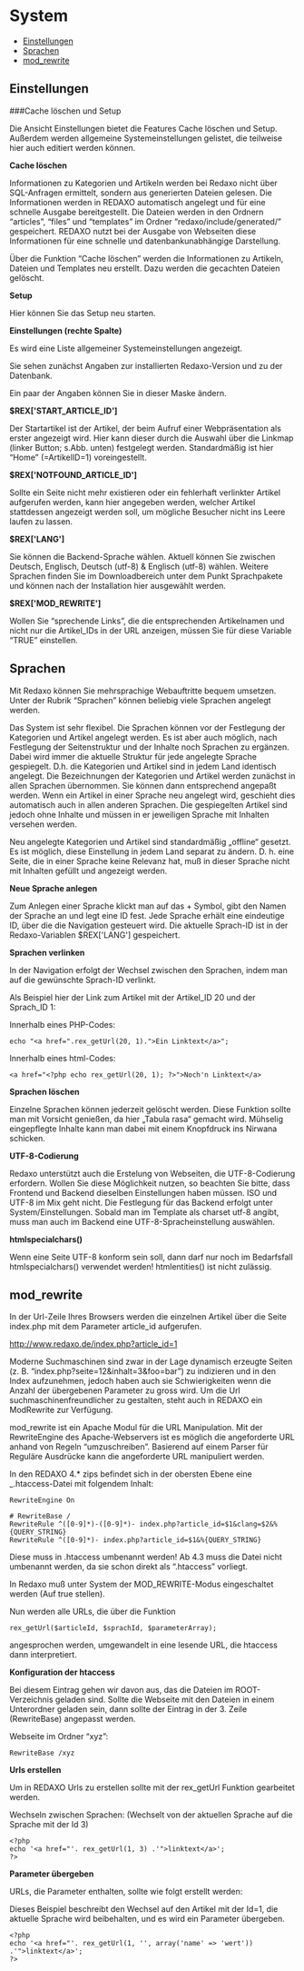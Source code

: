 # System

- [Einstellungen](#einstellungen)
- [Sprachen](#sprachen)
- [mod_rewrite](#mod_rewrite)

<a name="einstellungen"></a>
## Einstellungen


###Cache löschen und Setup

Die Ansicht Einstellungen bietet die Features Cache löschen und Setup. Außerdem werden allgemeine Systemeinstellungen gelistet, die teilweise hier auch editiert werden können.

**Cache löschen**

Informationen zu Kategorien und Artikeln werden bei Redaxo nicht über SQL-Anfragen ermittelt, sondern aus generierten Dateien gelesen. Die Informationen werden in REDAXO automatisch angelegt und für eine schnelle Ausgabe bereitgestellt. Die Dateien werden in den Ordnern “articles”, “files” und “templates” im Ordner “redaxo/include/generated/” gespeichert. REDAXO nutzt bei der Ausgabe von Webseiten diese Informationen für eine schnelle und datenbankunabhängige Darstellung.

Über die Funktion “Cache löschen” werden die Informationen zu Artikeln, Dateien und Templates neu erstellt. Dazu werden die gecachten Dateien gelöscht.

**Setup**

Hier können Sie das Setup neu starten.

**Einstellungen (rechte Spalte)**

Es wird eine Liste allgemeiner Systemeinstellungen angezeigt.

Sie sehen zunächst Angaben zur installierten Redaxo-Version und zu der Datenbank.

Ein paar der Angaben können Sie in dieser Maske ändern.

**$REX['START_ARTICLE_ID']**

Der Startartikel ist der Artikel, der beim Aufruf einer Webpräsentation als erster angezeigt wird. Hier kann dieser durch die Auswahl über die Linkmap (linker Button; s.Abb. unten) festgelegt werden. Standardmäßig ist hier “Home” (=ArtikelID=1) voreingestellt.

**$REX['NOTFOUND_ARTICLE_ID']**

Sollte ein Seite nicht mehr existieren oder ein fehlerhaft verlinkter Artikel aufgerufen werden, kann hier angegeben werden, welcher Artikel stattdessen angezeigt werden soll, um mögliche Besucher nicht ins Leere laufen zu lassen.

**$REX['LANG']**

Sie können die Backend-Sprache wählen. Aktuell können Sie zwischen Deutsch, Englisch, Deutsch (utf-8) & Englisch (utf-8) wählen. Weitere Sprachen finden Sie im Downloadbereich unter dem Punkt Sprachpakete und können nach der Installation hier ausgewählt werden.

**$REX['MOD_REWRITE']**

Wollen Sie “sprechende Links”, die die entsprechenden Artikelnamen und nicht nur die Artikel_IDs in der URL anzeigen, müssen Sie für diese Variable “TRUE” einstellen.


<a name="sprachen"></a>
## Sprachen

Mit Redaxo können Sie mehrsprachige Webauftritte bequem umsetzen. Unter der Rubrik “Sprachen” können beliebig viele Sprachen angelegt werden.

Das System ist sehr flexibel. Die Sprachen können vor der Festlegung der Kategorien und Artikel angelegt werden. Es ist aber auch möglich, nach Festlegung der Seitenstruktur und der Inhalte noch Sprachen zu ergänzen. Dabei wird immer die aktuelle Struktur für jede angelegte Sprache gespiegelt. D.h. die Kategorien und Artikel sind in jedem Land identisch angelegt. Die Bezeichnungen der Kategorien und Artikel werden zunächst in allen Sprachen übernommen. Sie können dann entsprechend angepaßt werden. Wenn ein Artikel in einer Sprache neu angelegt wird, geschieht dies automatisch auch in allen anderen Sprachen. Die gespiegelten Artikel sind jedoch ohne Inhalte und müssen in er jeweiligen Sprache mit Inhalten versehen werden.

Neu angelegte Kategorien und Artikel sind standardmäßig „offline“ gesetzt. Es ist möglich, diese Einstellung in jedem Land separat zu ändern. D. h. eine Seite, die in einer Sprache keine Relevanz hat, muß in dieser Sprache nicht mit Inhalten gefüllt und angezeigt werden.

**Neue Sprache anlegen**

Zum Anlegen einer Sprache klickt man auf das + Symbol, gibt den Namen der Sprache an und legt eine ID fest. Jede Sprache erhält eine eindeutige ID, über die die Navigation gesteuert wird. Die aktuelle Sprach-ID ist in der Redaxo-Variablen $REX['LANG'] gespeichert.

**Sprachen verlinken**

In der Navigation erfolgt der Wechsel zwischen den Sprachen, indem man auf die gewünschte Sprach-ID verlinkt.

Als Beispiel hier der Link zum Artikel mit der Artikel_ID 20 und der Sprach_ID 1:

Innerhalb eines PHP-Codes:

```
echo "<a href=".rex_getUrl(20, 1).">Ein Linktext</a>";
```

Innerhalb eines html-Codes:

```
<a href="<?php echo rex_getUrl(20, 1); ?>">Noch'n Linktext</a>
```

**Sprachen löschen**

Einzelne Sprachen können jederzeit gelöscht werden. Diese Funktion sollte man mit Vorsicht genießen, da hier „Tabula rasa“ gemacht wird. Mühselig eingepflegte Inhalte kann man dabei mit einem Knopfdruck ins Nirwana schicken.

**UTF-8-Codierung**

Redaxo unterstützt auch die Erstelung von Webseiten, die UTF-8-Codierung erfordern. Wollen Sie diese Möglichkeit nutzen, so beachten Sie bitte, dass Frontend und Backend dieselben Einstellungen haben müssen. ISO und UTF-8 im Mix geht nicht. Die Festlegung für das Backend erfolgt unter System/Einstellungen. Sobald man im Template als charset utf-8 angibt, muss man auch im Backend eine UTF-8-Spracheinstellung auswählen.

**htmlspecialchars()**

Wenn eine Seite UTF-8 konform sein soll, dann darf nur noch im Bedarfsfall htmlspecialchars() verwendet werden! htmlentities() ist nicht zulässig.


<a name="mod_rewrite"></a>
## mod_rewrite

In der Url-Zeile Ihres Browsers werden die einzelnen Artikel über die Seite index.php mit
dem Parameter article_id aufgerufen.

http://www.redaxo.de/index.php?article_id=1

Moderne Suchmaschinen sind zwar in der Lage dynamisch erzeugte Seiten (z. B. “index.php?seite=12&inhalt=3&foo=bar”) zu indizieren und in den Index aufzunehmen, jedoch haben auch sie Schwierigkeiten wenn die Anzahl der übergebenen Parameter zu gross wird. Um die Url suchmaschinenfreundlicher zu gestalten, steht auch in REDAXO ein ModRewrite zur Verfügung.

mod_rewrite ist ein Apache Modul für die URL Manipulation. Mit der RewriteEngine des Apache-Webservers ist es möglich die angeforderte URL anhand von Regeln “umzuschreiben”. Basierend auf einem Parser für Reguläre Ausdrücke kann die angeforderte URL manipuliert werden.

In den REDAXO 4.* zips befindet sich in der obersten Ebene eine _.htaccess-Datei mit folgendem Inhalt:

```
RewriteEngine On

# RewriteBase /
RewriteRule ^([0-9]*)-([0-9]*)- index.php?article_id=$1&clang=$2&%{QUERY_STRING}
RewriteRule ^([0-9]*)- index.php?article_id=$1&%{QUERY_STRING}
```

Diese muss in .htaccess umbenannt werden! Ab 4.3 muss die Datei nicht umbenannt werden, da sie schon direkt als “.htaccess” vorliegt.

In Redaxo muß unter System der MOD_REWRITE-Modus eingeschaltet werden (Auf true stellen).

Nun werden alle URLs, die über die Funktion

```
rex_getUrl($articleId, $sprachId, $parameterArray);
```

angesprochen werden, umgewandelt in eine lesende URL, die htaccess dann interpretiert.

**Konfiguration der htaccess**

Bei diesem Eintrag gehen wir davon aus, das die Dateien im ROOT-Verzeichnis geladen sind. Sollte die Webseite mit den Dateien in einem Unterordner geladen sein, dann sollte der Eintrag in der 3. Zeile (RewriteBase) angepasst werden.

Webseite im Ordner “xyz”:

```
RewriteBase /xyz
```

**Urls erstellen**

Um in REDAXO Urls zu erstellen sollte mit der rex_getUrl Funktion gearbeitet werden.

Wechseln zwischen Sprachen: (Wechselt von der aktuellen Sprache auf die Sprache mit der Id 3)

```
<?php
echo '<a href="'. rex_getUrl(1, 3) .'">linktext</a>';
?>
```

**Parameter übergeben**

URLs, die Parameter enthalten, sollte wie folgt erstellt werden:

Dieses Beispiel beschreibt den Wechsel auf den Artikel mit der Id=1, die aktuelle Sprache wird beibehalten, und es wird ein Parameter übergeben.

```
<?php
echo '<a href="'. rex_getUrl(1, '', array('name' => 'wert')) .'">linktext</a>';
?>
```



